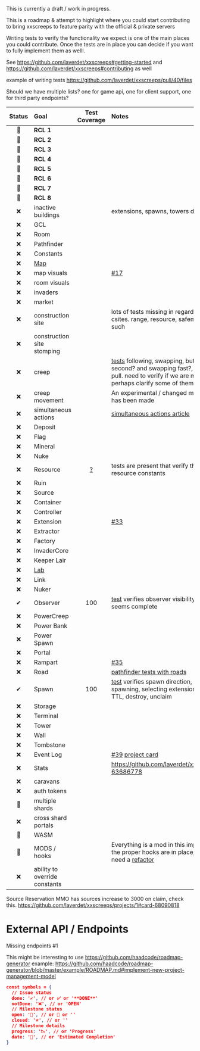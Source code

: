 This is currently a draft / work in progress.

This is a roadmap & attempt to highlight where you could start contributing to bring xxscreeps to feature parity with the official & private servers

Writing tests to verify the functionality we expect is one of the main places you could contribute. Once the tests are in place you can decide if you want to fully implement them as welll.

See https://github.com/laverdet/xxscreeps#getting-started and https://github.com/laverdet/xxscreeps#contributing as well

example of writing tests https://github.com/laverdet/xxscreeps/pull/40/files




Should we have multiple lists? one for game api, one for client support, one for third party endpoints?

| Status | Goal | Test Coverage | Notes |
| :---: |:---|:---:| :--- |
|🚀| **RCL 1**||
|🚀| **RCL 2**||
|🚀| **RCL 3**||
|🚀| **RCL 4**||
|🚀| **RCL 5**||
|🚀| **RCL 6**||
|🚀| **RCL 7**||
|🚀| **RCL 8**||
|❌| inactive buildings || extensions, spawns, towers due to RCL downgrades
|❌| GCL||
|❌| Room||
|❌| Pathfinder||
|❌| Constants ||
|❌| [Map]((src/game/map.ts)) ||  
|❌| map visuals||   [#17](https://github.com/laverdet/xxscreeps/issues/17)
|❌| room visuals||
|❌| invaders||
|❌| market||
|❌| construction site || lots of tests missing in regards to if a creep can build csites. range, resource, safemode, obstacles RCL and such
|❌| construction site stomping ||
|❌| creep || [tests](src/mods/creep/test.ts) following, swapping, but what is swapping second? and swapping fast?, safemode, edge fatique, pull. need to verify if we are missing some test cases. perhaps clarify some of them.
|❌| creep movement|| An experimental / changed movement implementation has been made
|❌|simultaneous actions|| [simultaneous actions article](https://docs.screeps.com/s🚀imultaneous-actions.html)
|❌| Deposit ||
|❌| Flag ||
|❌| Mineral ||
|❌| Nuke ||
|❌| Resource |[?](src/mods/resource/test.ts)| tests are present that verify the store works with a🚀ll resource constants
|❌| Ruin ||
|❌| Source ||
|❌| Container ||
|❌| Controller ||
|❌| Extension || [#33](https://github.com/laverdet/xxscreeps/issues/33)
|❌| Extractor ||
|❌| Factory ||
|❌| InvaderCore ||
|❌| Keeper Lair ||
|❌| [Lab](src/mods/chemistry/lab.ts) ||
|❌| Link ||
|❌| Nuker ||
|✔| Observer |100| [test](src/mods/observer/test.ts) verifies observer visibility, range and RCL levels, seems complete
|❌| PowerCreep ||
|❌| Power Bank ||
|❌| Power Spawn ||
|❌| Portal ||
|❌| Rampart || [#35](https://github.com/laverdet/xxscreeps/issues/35)
|❌| Road | | [pathfinder tests with roads]((src/mods/road/test.ts))
|✔| Spawn |100| [test](src/mods/spawn/test.ts) verifies spawn direction, setting direction, cancel spawning, selecting extensions for energy, renewing TTL, destroy, unclaim
|❌| Storage ||
|❌| Terminal ||
|❌| Tower ||
|❌| Wall ||
|❌| Tombstone ||
|❌| Event Log || [#39](https://github.com/laverdet/xxscreeps/issues/39) [project card](https://github.com/laverdet/xxscreeps/projects/1#card-65749335)
|❌| Stats|| https://github.com/laverdet/xxscreeps/projects/1#card-63686778
|❌| caravans||
|❌| auth tokens ||
|🚀| multiple shards||
|❌| cross shard portals||
|🚀| WASM||
|🚀| MODS / hooks || Everything is a mod in this implementation, question is if the proper hooks are in place, the backend seems to need a [refactor](https://github.com/laverdet/xxscreeps/projects/1#card-64082426)
|❌| ability to override constants||


Source Reservation
MMO has sources increase to 3000 on claim, check this.
https://github.com/laverdet/xxscreeps/projects/1#card-68090818

# External API / Endpoints
Missing endpoints #1 




This might be interesting to use https://github.com/haadcode/roadmap-generator
example: https://github.com/haadcode/roadmap-generator/blob/master/example/ROADMAP.md#implement-new-project-management-model

```json
const symbols = {
  // Issue status
  done: '✔', // or ✅ or '**DONE**'
  notDone: '❌', // or 'OPEN'
  // Milestone status
  open: '🚀', // or 🔔 or ''
  closed: '⭐', // or ''
  // Milestone details
  progress: '📉', // or 'Progress'
  date: '📅', // or 'Estimated Completion'
}
```
